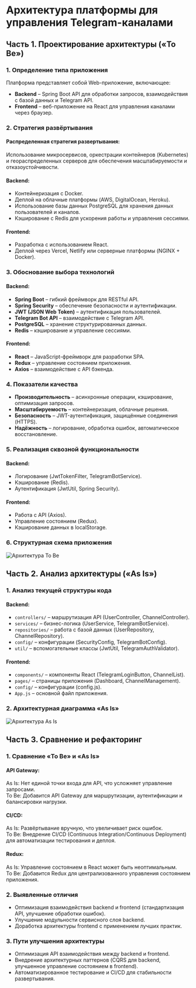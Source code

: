 # Архитектура платформы для управления Telegram-каналами

## Часть 1. Проектирование архитектуры («To Be»)

### 1. Определение типа приложения
Платформа представляет собой Web-приложение, включающее:

- **Backend** – Spring Boot API для обработки запросов, взаимодействия с базой данных и Telegram API.
- **Frontend** – веб-приложение на React для управления каналами через браузер.

### 2. Стратегия развёртывания
#### Распределенная стратегия развертывания:  
Использование микросервисов, оркестрации контейнеров (Kubernetes) и геораспределенных серверов для обеспечения масштабируемости и отказоустойчивости.
#### Backend:
- Контейнеризация с Docker.
- Деплой на облачные платформы (AWS, DigitalOcean, Heroku).
- Использование базы данных PostgreSQL для хранения данных пользователей и каналов.
- Кэширование с Redis для ускорения работы и управления сессиями.

#### Frontend:
- Разработка с использованием React.
- Деплой через Vercel, Netlify или серверные платформы (NGINX + Docker).

### 3. Обоснование выбора технологий
#### Backend:
- **Spring Boot** – гибкий фреймворк для RESTful API.
- **Spring Security** – обеспечение безопасности и аутентификации.
- **JWT (JSON Web Token)** – аутентификация пользователей.
- **Telegram Bot API** – взаимодействие с Telegram API.
- **PostgreSQL** – хранение структурированных данных.
- **Redis** – кэширование и управление сессиями.

#### Frontend:
- **React** – JavaScript-фреймворк для разработки SPA.
- **Redux** – управление состоянием приложения.
- **Axios** – взаимодействие с API бэкенда.

### 4. Показатели качества
- **Производительность** – асинхронные операции, кэширование, оптимизация запросов.
- **Масштабируемость** – контейнеризация, облачные решения.
- **Безопасность** – JWT-аутентификация, защищённые соединения (HTTPS).
- **Надёжность** – логирование, обработка ошибок, автоматическое восстановление.

### 5. Реализация сквозной функциональности
#### Backend:
- Логирование (JwtTokenFilter, TelegramBotService).
- Кэширование (Redis).
- Аутентификация (JwtUtil, Spring Security).

#### Frontend:
- Работа с API (Axios).
- Управление состоянием (Redux).
- Кэширование данных в localStorage.

### 6. Структурная схема приложения
![Архитектура To Be](../docs/pics/arch1.png)

## Часть 2. Анализ архитектуры («As Is»)

### 1. Анализ текущей структуры кода
#### Backend:
- `controllers/` – маршрутизация API (UserController, ChannelController).
- `services/` – бизнес-логика (UserService, TelegramBotService).
- `repositories/` – работа с базой данных (UserRepository, ChannelRepository).
- `config/` – конфигурации (SecurityConfig, TelegramBotConfig).
- `util/` – вспомогательные классы (JwtUtil, TelegramAuthValidator).

#### Frontend:
- `components/` – компоненты React (TelegramLoginButton, ChannelList).
- `pages/` – страницы приложения (Dashboard, ChannelManagement).
- `config/` – конфигурации (config.js).
- `App.js` – основной файл приложения.

### 2. Архитектурная диаграмма «As Is»
![Архитектура As Is](../docs/pics/arch2.png)

## Часть 3. Сравнение и рефакторинг

### 1. Сравнение «To Be» и «As Is»
#### API Gateway:
As Is: Нет единой точки входа для API, что усложняет управление запросами.  
To Be: Добавится API Gateway для маршрутизации, аутентификации и балансировки нагрузки.
#### CI/CD:
As Is: Развёртывание вручную, что увеличивает риск ошибок.  
To Be: Внедрение CI/CD (Continuous Integration/Continuous Deployment) для автоматизации тестирования и деплоя.
#### Redux:
As Is: Управление состоянием в React может быть неоптимальным.  
To Be: Добавится Redux для централизованного управления состоянием приложения.

### 2. Выявленные отличия
- Оптимизация взаимодействия backend и frontend (стандартизация API, улучшение обработки ошибок).
- Улучшение модульности сервисного слоя backend.
- Доработка архитектуры frontend с применением лучших практик.

### 3. Пути улучшения архитектуры
- Оптимизация API взаимодействия между backend и frontend.
- Внедрение архитектурных паттернов (CQRS для backend, улучшенное управление состоянием в frontend).
- Автоматизированное тестирование и CI/CD для стабильности развертывания.
